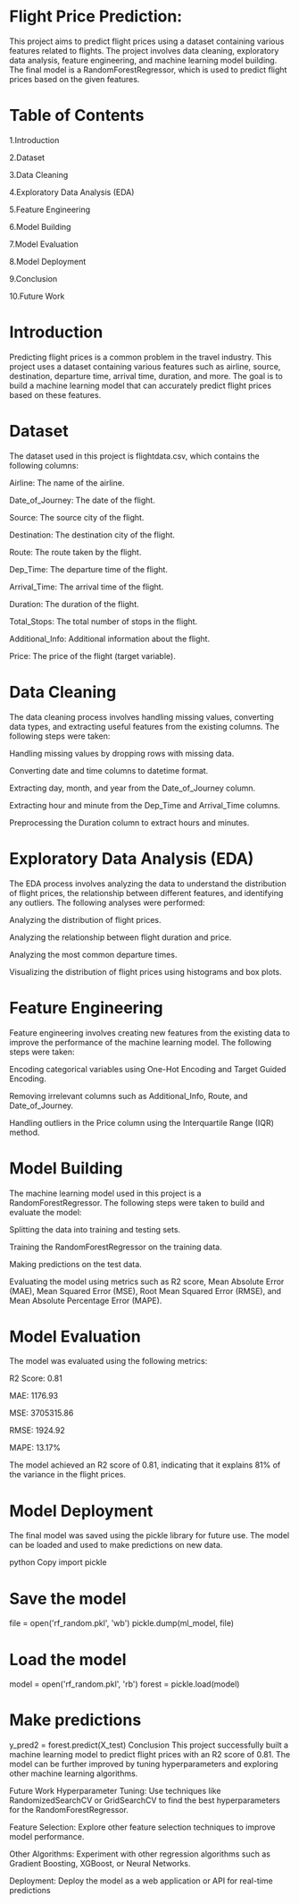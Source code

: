 # Flight Price Prediction:

This project aims to predict flight prices using a dataset containing various features related to flights. The project involves data cleaning, exploratory data analysis, feature engineering, and machine learning model building. The final model is a RandomForestRegressor, which is used to predict flight prices based on the given features.

# Table of Contents
1.Introduction

2.Dataset

3.Data Cleaning

4.Exploratory Data Analysis (EDA)

5.Feature Engineering

6.Model Building

7.Model Evaluation

8.Model Deployment

9.Conclusion

10.Future Work

# Introduction
Predicting flight prices is a common problem in the travel industry. This project uses a dataset containing various features such as airline, source, destination, departure time, arrival time, duration, and more. The goal is to build a machine learning model that can accurately predict flight prices based on these features.

# Dataset
The dataset used in this project is flightdata.csv, which contains the following columns:

Airline: The name of the airline.

Date_of_Journey: The date of the flight.

Source: The source city of the flight.

Destination: The destination city of the flight.

Route: The route taken by the flight.

Dep_Time: The departure time of the flight.

Arrival_Time: The arrival time of the flight.

Duration: The duration of the flight.

Total_Stops: The total number of stops in the flight.

Additional_Info: Additional information about the flight.

Price: The price of the flight (target variable).

# Data Cleaning
The data cleaning process involves handling missing values, converting data types, and extracting useful features from the existing columns. The following steps were taken:

Handling missing values by dropping rows with missing data.

Converting date and time columns to datetime format.

Extracting day, month, and year from the Date_of_Journey column.

Extracting hour and minute from the Dep_Time and Arrival_Time columns.

Preprocessing the Duration column to extract hours and minutes.

# Exploratory Data Analysis (EDA)
The EDA process involves analyzing the data to understand the distribution of flight prices, the relationship between different features, and identifying any outliers. The following analyses were performed:

Analyzing the distribution of flight prices.

Analyzing the relationship between flight duration and price.

Analyzing the most common departure times.

Visualizing the distribution of flight prices using histograms and box plots.

# Feature Engineering
Feature engineering involves creating new features from the existing data to improve the performance of the machine learning model. The following steps were taken:

Encoding categorical variables using One-Hot Encoding and Target Guided Encoding.

Removing irrelevant columns such as Additional_Info, Route, and Date_of_Journey.

Handling outliers in the Price column using the Interquartile Range (IQR) method.

# Model Building
The machine learning model used in this project is a RandomForestRegressor. The following steps were taken to build and evaluate the model:

Splitting the data into training and testing sets.

Training the RandomForestRegressor on the training data.

Making predictions on the test data.

Evaluating the model using metrics such as R2 score, Mean Absolute Error (MAE), Mean Squared Error (MSE), Root Mean Squared Error (RMSE), and Mean Absolute Percentage Error (MAPE).

# Model Evaluation
The model was evaluated using the following metrics:

R2 Score: 0.81

MAE: 1176.93

MSE: 3705315.86

RMSE: 1924.92

MAPE: 13.17%

The model achieved an R2 score of 0.81, indicating that it explains 81% of the variance in the flight prices.

# Model Deployment
The final model was saved using the pickle library for future use. The model can be loaded and used to make predictions on new data.

python
Copy
import pickle

# Save the model
file = open('rf_random.pkl', 'wb')
pickle.dump(ml_model, file)

# Load the model
model = open('rf_random.pkl', 'rb')
forest = pickle.load(model)

# Make predictions
y_pred2 = forest.predict(X_test)
Conclusion
This project successfully built a machine learning model to predict flight prices with an R2 score of 0.81. The model can be further improved by tuning hyperparameters and exploring other machine learning algorithms.

Future Work
Hyperparameter Tuning: Use techniques like RandomizedSearchCV or GridSearchCV to find the best hyperparameters for the RandomForestRegressor.

Feature Selection: Explore other feature selection techniques to improve model performance.

Other Algorithms: Experiment with other regression algorithms such as Gradient Boosting, XGBoost, or Neural Networks.

Deployment: Deploy the model as a web application or API for real-time predictions
